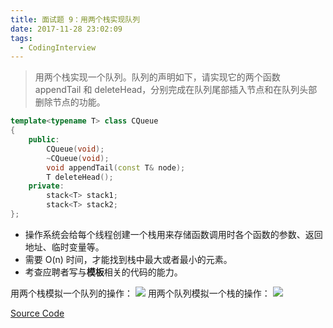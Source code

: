 ```yaml
---
title: 面试题 9：用两个栈实现队列
date: 2017-11-28 23:02:09
tags:
  - CodingInterview
---
```

> 用两个栈实现一个队列。队列的声明如下，请实现它的两个函数 appendTail 和 deleteHead，分别完成在队列尾部插入节点和在队列头部删除节点的功能。

```cpp
template<typename T> class CQueue 
{
    public:
        CQueue(void);
        ~CQueue(void);
        void appendTail(const T& node);
        T deleteHead();
    private:
        stack<T> stack1;
        stack<T> stack2;
};
```
* 操作系统会给每个线程创建一个栈用来存储函数调用时各个函数的参数、返回地址、临时变量等。
* 需要 O(n) 时间，才能找到栈中最大或者最小的元素。
* 考查应聘者写与**模板**相关的代码的能力。

<!--more-->
用两个栈模拟一个队列的操作：
![](https://raw.githubusercontent.com/was48i/mPOST/master/CodingInterview/09_1.jpeg)
用两个队列模拟一个栈的操作：
![](https://raw.githubusercontent.com/was48i/mPOST/master/CodingInterview/09_2.jpeg)

[Source Code](https://gist.githubusercontent.com/was48i/8541b926e44be4fbe2598d844e70c1ad/raw/1cfa29845cbbcff19ea6ea0bee4e3a95fac116d7/09_QueueWithTwoStacks.cpp)
